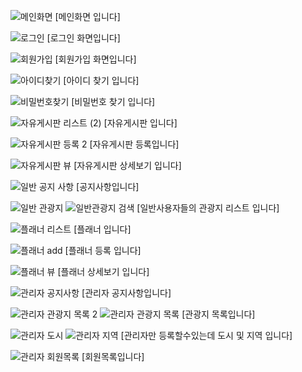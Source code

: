 ![메인화면](https://user-images.githubusercontent.com/88874524/141238185-41aba58c-daba-4e44-8664-2c9afcbf6ff1.PNG)
[메인화면 입니다]

![로그인](https://user-images.githubusercontent.com/88874524/141238216-da016dd5-ad19-49b0-b855-d437e96b1e52.png)
[로그인 화면입니다]

![회원가입](https://user-images.githubusercontent.com/88874524/141238252-b3a46fdc-470d-418c-9c2d-e814d20b045a.png)
[회원가입 화면입니다]

![아이디찾기](https://user-images.githubusercontent.com/88874524/141238313-b2bc6932-e182-4712-9e3d-9f081e7b81ca.png)
[아이디 찾기 입니다]

![비밀번호찾기](https://user-images.githubusercontent.com/88874524/141238231-20133130-a647-4d13-8824-de32831052c0.png)
[비밀번호 찾기 입니다]

![자유게시판 리스트 (2)](https://user-images.githubusercontent.com/88874524/141238345-19634dde-4cd7-4c51-b398-e9f50147bd38.png)
[자유게시판 입니다]

![자유게시판 등록 2](https://user-images.githubusercontent.com/88874524/141238376-53082381-cb53-457d-b4a0-0725baeba024.png)
[자유게시판 등록입니다]

![자유게시판 뷰](https://user-images.githubusercontent.com/88874524/141238391-e3de0b0d-5428-4416-8e2a-7caa7de127c2.png)
[자유게시판 상세보기 입니다]

![일반 공지 사항](https://user-images.githubusercontent.com/88874524/141238736-51f8bd97-753c-4a44-99c0-d8fdcad0107f.png)
[공지사항입니다]

![일반 관광지](https://user-images.githubusercontent.com/88874524/141238772-e81323e8-f6e8-49af-a2cf-c35f4447a6a2.png)
![일반관광지 검색](https://user-images.githubusercontent.com/88874524/141238773-5a0ced40-c952-417b-a043-855c68632d7c.png)
[일반사용자들의 관광지 리스트 입니다]

![플래너 리스트](https://user-images.githubusercontent.com/88874524/141238418-64757e3d-a52f-457c-a1aa-842265189c61.png)
[플래너 입니다]

![플래너 add](https://user-images.githubusercontent.com/88874524/141238426-1a743af4-8479-4ea3-898f-a6c90efba90c.png)
[플래너 등록 입니다]

![플래너 뷰](https://user-images.githubusercontent.com/88874524/141238690-401ca64c-d903-4547-ba5c-b46a41450a68.png)
[플래너 상세보기 입니다]

![관리자 공지사항](https://user-images.githubusercontent.com/88874524/141238543-96bc2314-2513-4b0f-92ad-7ed41435c913.png)
[관리자 공지사항입니다]

![관리자 관광지 목록 2](https://user-images.githubusercontent.com/88874524/141238546-3b9b255c-00db-416f-8cad-9f1e3e54f770.png)
![관리자 관광지 목록](https://user-images.githubusercontent.com/88874524/141238549-6c5ee5a3-ffc8-41e5-a72a-adf0062eee6c.png)
[관광지 목록입니다]

![관리자 도시](https://user-images.githubusercontent.com/88874524/141238552-5b6795f9-6324-4123-8f7b-e037629063a1.png)
![관리자 지역 ](https://user-images.githubusercontent.com/88874524/141238553-b270c6d1-35e3-4e0e-b68d-32f5fa40a80a.png)
[관리자만 등록할수있는데 도시 및 지역 입니다]

![관리자 회원목록](https://user-images.githubusercontent.com/88874524/141238555-c9893d12-21cd-4d37-b8b1-b6c90c4f8f0f.png)
[회원목록입니다]


